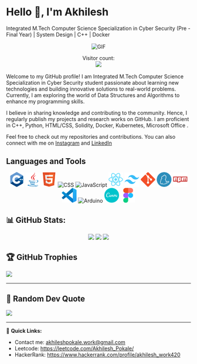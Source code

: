 # Hello :wave:, I'm Akhilesh

Integrated M.Tech Computer Science Specialization in Cyber Security (Pre - Final Year) | System Design | C++ | Docker

<div align="center">
  <img align="center" alt="GIF" src="https://github.com/abhisheknaiidu/abhisheknaiidu/blob/master/code.gif?raw=true" width="720" height="340" />
</div>

<p align="center">
  Visitor count: <br>
  <img src="https://profile-counter.glitch.me/AkhileshPokale30/count.svg" />
</p>

Welcome to my GitHub profile! I am Integrated M.Tech Computer Science Specialization in Cyber Security student passionate about learning new technologies and building innovative solutions to real-world problems. Currently, I am exploring the world of Data Structures and Algorithms to enhance my programming skills.

I believe in sharing knowledge and contributing to the community. Hence, I regularly publish my projects and research works on GitHub. I am proficient in C++, Python, HTML/CSS, Solidity, Docker, Kubernetes, Microsoft Office .

Feel free to check out my repositories and contributions. You can also connect with me on [Instagram](https://instagram.com/akhiiiesh?igshid=MTk0NTkyODZkYg==) and [LinkedIn](https://www.linkedin.com/in/akhileshpokale/)


## Languages and Tools

<p align="center">
  <img src="https://raw.githubusercontent.com/devicons/devicon/1119b9f84c0290e0f0b38982099a2bd027a48bf1/icons/cplusplus/cplusplus-original.svg" alt="C++" width="40" height="40">
  <img src="https://raw.githubusercontent.com/devicons/devicon/1119b9f84c0290e0f0b38982099a2bd027a48bf1/icons/java/java-original.svg" alt "Java" width="40" height="40">
  <img src="https://raw.githubusercontent.com/devicons/devicon/1119b9f84c0290e0f0b38982099a2bd027a48bf1/icons/html5/html5-original.svg" alt="HTML" width="40" height="40">
  <img src="https://cdn.jsdelivr.net/gh/devicons/devicon/icons/css3/css3-original.svg" alt="CSS" width="40" height="40">
  <img src="https://cdn.jsdelivr.net/gh/devicons/devicon/icons/javascript/javascript-original.svg" alt="JavaScript" width="40" height="40">
  <img src="https://raw.githubusercontent.com/devicons/devicon/1119b9f84c0290e0f0b38982099a2bd027a48bf1/icons/react/react-original.svg" alt="React" width="40" height="40">
  <img src="https://raw.githubusercontent.com/devicons/devicon/1119b9f84c0290e0f0b38982099a2bd027a48bf1/icons/tailwindcss/tailwindcss-plain.svg" alt="Tailwind" width="40" height="40">
  <img src="https://raw.githubusercontent.com/devicons/devicon/1119b9f84c0290e0f0b38982099a2bd027a48bf1/icons/git/git-original.svg" alt="Git" width="40" height="40">
  <img src="https://raw.githubusercontent.com/devicons/devicon/1119b9f84c0290e0f0b38982099a2bd027a48bf1/icons/yarn/yarn-original.svg" alt="Yarn" width="40" height="40">
  <img src="https://raw.githubusercontent.com/devicons/devicon/1119b9f84c0290e0f0b38982099a2bd027a48bf1/icons/npm/npm-original-wordmark.svg" alt="npm" width="40" height="40">
  <img src="https://raw.githubusercontent.com/devicons/devicon/1119b9f84c0290e0f0b38982099a2bd027a48bf1/icons/vscode/vscode-original.svg" alt="VSCode" width="40" height="40">
  <img src="https://cdn.jsdelivr.net/gh/devicons/devicon/icons/arduino/arduino-original.svg" alt="Arduino" width="40" height="40">
  <img src="https://raw.githubusercontent.com/devicons/devicon/1119b9f84c0290e0f0b38982099a2bd027a48bf1/icons/canva/canva-original.svg" alt="Canva" width="40" height="40">
  <img src="https://raw.githubusercontent.com/devicons/devicon/1119b9f84c0290e0f0b38982099a2bd027a48bf1/icons/figma/figma-original.svg" alt="Figma" width="40" height="40">
</p>

## 📊 GitHub Stats:

<p align="center"> 
  <img src="https://github-readme-stats.vercel.app/api?username=AkhileshPokale30&theme=dark&hide_border=false&include_all_commits=false&count_private=true"> 
  <img src="https://github-readme-streak-stats.herokuapp.com/?user=AkhileshPokale30&theme=dark&hide_border=true"> 
  <img src="https://github-readme-stats.vercel.app/api/top-langs/?username=AkhileshPokale30&theme=dark&hide_border=false&include_all_commits=false&count_private=false&layout=compact"> 
</p>



## 🏆 GitHub Trophies
![](https://github-profile-trophy.vercel.app/?username=AkhileshPokale30&theme=radical&no-frame=false&no-bg=true&margin-w=4)


<hr>

## 🔖 Random Dev Quote

![](https://quotes-github-readme.vercel.app/api?type=horizontal&theme=radical)

<hr>

:link: **Quick Links:**
- Contact me: akhileshpokale.work@gmail.com
- Leetcode: https://leetcode.com/Akhilesh_Pokale/
- HackerRank: https://www.hackerrank.com/profile/akhilesh_work420

